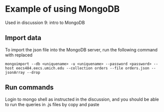 Example of using MongoDB
======================
Used in discussion 9: intro to MongoDB

Import data
----------
To import the json file into the MongoDB server, run the following command with <variable> replaced
```
mongoimport --db <uniquename> -u <uniquename> --password <password> --host eecs484.eecs.umich.edu --collection orders --file orders.json --jsonArray --drop
```

Run commands
------------
Login to mongo shell as instructed in the discussion, and you should be able to run the queries in .js files by copy and paste
